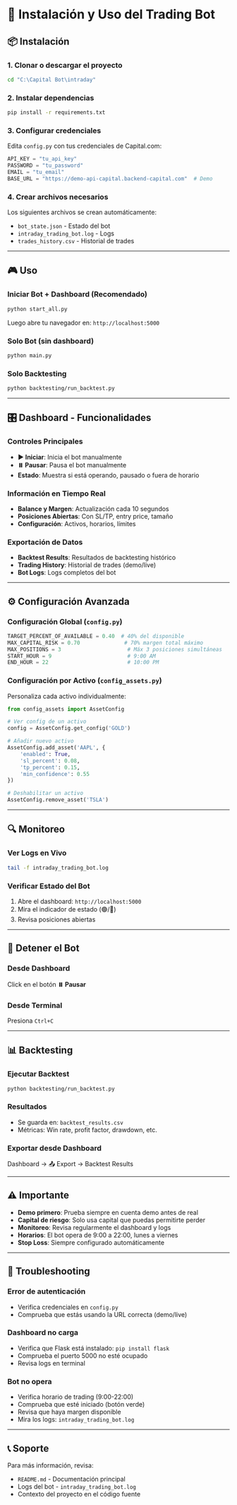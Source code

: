 # 🚀 Instalación y Uso del Trading Bot

## 📦 Instalación

### 1. Clonar o descargar el proyecto
```bash
cd "C:\Capital Bot\intraday"
```

### 2. Instalar dependencias
```bash
pip install -r requirements.txt
```

### 3. Configurar credenciales
Edita `config.py` con tus credenciales de Capital.com:
```python
API_KEY = "tu_api_key"
PASSWORD = "tu_password"
EMAIL = "tu_email"
BASE_URL = "https://demo-api-capital.backend-capital.com"  # Demo
```

### 4. Crear archivos necesarios
Los siguientes archivos se crean automáticamente:
- `bot_state.json` - Estado del bot
- `intraday_trading_bot.log` - Logs
- `trades_history.csv` - Historial de trades

---

## 🎮 Uso

### Iniciar Bot + Dashboard (Recomendado)
```bash
python start_all.py
```
Luego abre tu navegador en: `http://localhost:5000`

### Solo Bot (sin dashboard)
```bash
python main.py
```

### Solo Backtesting
```bash
python backtesting/run_backtest.py
```

---

## 🎛️ Dashboard - Funcionalidades

### Controles Principales
- **▶️ Iniciar**: Inicia el bot manualmente
- **⏸️ Pausar**: Pausa el bot manualmente
- **Estado**: Muestra si está operando, pausado o fuera de horario

### Información en Tiempo Real
- **Balance y Margen**: Actualización cada 10 segundos
- **Posiciones Abiertas**: Con SL/TP, entry price, tamaño
- **Configuración**: Activos, horarios, límites

### Exportación de Datos
- **Backtest Results**: Resultados de backtesting histórico
- **Trading History**: Historial de trades (demo/live)
- **Bot Logs**: Logs completos del bot

---

## ⚙️ Configuración Avanzada

### Configuración Global (`config.py`)
```python
TARGET_PERCENT_OF_AVAILABLE = 0.40  # 40% del disponible
MAX_CAPITAL_RISK = 0.70              # 70% margen total máximo
MAX_POSITIONS = 3                     # Máx 3 posiciones simultáneas
START_HOUR = 9                        # 9:00 AM
END_HOUR = 22                         # 10:00 PM
```

### Configuración por Activo (`config_assets.py`)
Personaliza cada activo individualmente:
```python
from config_assets import AssetConfig

# Ver config de un activo
config = AssetConfig.get_config('GOLD')

# Añadir nuevo activo
AssetConfig.add_asset('AAPL', {
    'enabled': True,
    'sl_percent': 0.08,
    'tp_percent': 0.15,
    'min_confidence': 0.55
})

# Deshabilitar un activo
AssetConfig.remove_asset('TSLA')
```

---

## 🔍 Monitoreo

### Ver Logs en Vivo
```bash
tail -f intraday_trading_bot.log
```

### Verificar Estado del Bot
1. Abre el dashboard: `http://localhost:5000`
2. Mira el indicador de estado (🟢/🔴)
3. Revisa posiciones abiertas

---

## 🛑 Detener el Bot

### Desde Dashboard
Click en el botón **⏸️ Pausar**

### Desde Terminal
Presiona `Ctrl+C`

---

## 📊 Backtesting

### Ejecutar Backtest
```bash
python backtesting/run_backtest.py
```

### Resultados
- Se guarda en: `backtest_results.csv`
- Métricas: Win rate, profit factor, drawdown, etc.

### Exportar desde Dashboard
Dashboard → 📤 Export → Backtest Results

---

## ⚠️ Importante

- **Demo primero**: Prueba siempre en cuenta demo antes de real
- **Capital de riesgo**: Solo usa capital que puedas permitirte perder
- **Monitoreo**: Revisa regularmente el dashboard y logs
- **Horarios**: El bot opera de 9:00 a 22:00, lunes a viernes
- **Stop Loss**: Siempre configurado automáticamente

---

## 🔧 Troubleshooting

### Error de autenticación
- Verifica credenciales en `config.py`
- Comprueba que estás usando la URL correcta (demo/live)

### Dashboard no carga
- Verifica que Flask está instalado: `pip install flask`
- Comprueba el puerto 5000 no esté ocupado
- Revisa logs en terminal

### Bot no opera
- Verifica horario de trading (9:00-22:00)
- Comprueba que esté iniciado (botón verde)
- Revisa que haya margen disponible
- Mira los logs: `intraday_trading_bot.log`

---

## 📞 Soporte

Para más información, revisa:
- `README.md` - Documentación principal
- Logs del bot - `intraday_trading_bot.log`
- Contexto del proyecto en el código fuente